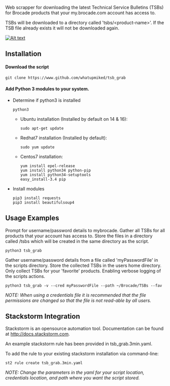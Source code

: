 Web scrapper for downloading the latest Technical Service Bulletins (TSBs) for Brocade products that your my.brocade.com account has access to.  

TSBs will be downloaded to a directory called 'tsbs/\<product-name\>'. If the TSB file already exists it will not be downloaded again.  

[![Alt text](https://img.youtube.com/vi/DJkTkVqwiSA/0.jpg)](https://www.youtube.com/watch?v=DJkTkVqwiSA)

## Installation  

#### Download the script  

```  
git clone https://www.github.com/whatupmiked/tsb_grab  
```  
#### Add Python 3 modules to your system.  

  - Determine if python3 is installed  
    ```
    python3  
    ```  

    - Ubuntu installation (Installed by default on 14 & 16):  

      ```  
      sudo apt-get update  
      ```  

    - Redhat7 installation (Installed by default):  

      ```  
      sudo yum update  
      ```  
    - Centos7 installation:  
      
      ```
      yum install epel-release  
      yum install python34 python-pip  
      yum install python34-setuptools  
      easy_install-3.4 pip
      ```

  - Install modules   

    ```
    pip3 install requests  
    pip3 install beautifulsoup4  
    ```

## Usage Examples  

Prompt for username/password details to mybrocade. Gather all TSBs for all products that your account has access to. Store the files in a directory called /tsbs which will be created in the same directory as the script.  
```  
python3 tsb_grab  
```  
Gather username/password details from a file called 'myPasswordFile' in the scripts directory. Store the collected TSBs in the users home directory. Only collect TSBs for your 'favorite' products. Enabling verbose logging of the scripts actions.   
```  
python3 tsb_grab -v --cred myPasswordFile --path ~/Brocade/TSBs --fav  
```
*NOTE: When using a credentials file it is recommended that the file permissions are changed so that the file is not read-able by all users.* 

## Stackstorm Integration  

Stackstorm is an opensource automation tool. Documentation can be found at http://docs.stackstorm.com.  

An example stackstorm rule has been provided in tsb_grab.3min.yaml.

To add the rule to your existing stackstorm installation via command-line:  
```
st2 rule create tsb_grab.3min.yaml  
```
*NOTE: Change the parameters in the yaml for your script location, credentials location, and path where you want the script stored.*   
